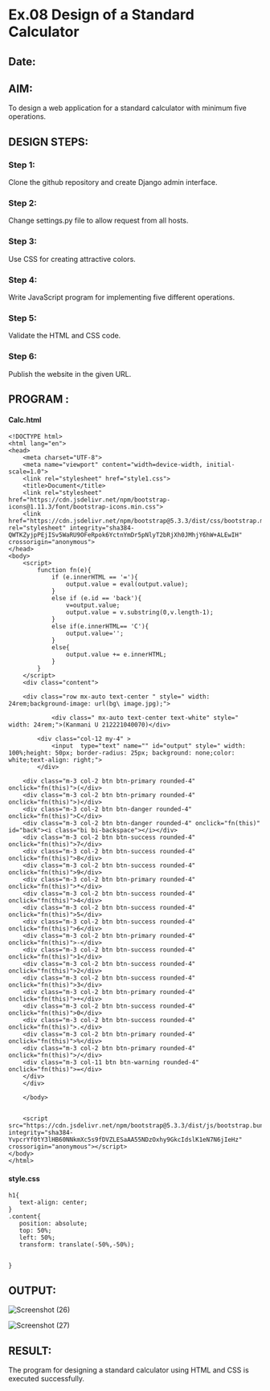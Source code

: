 # Ex.08 Design of a Standard Calculator
## Date:

## AIM:
To design a web application for a standard calculator with minimum five operations.

## DESIGN STEPS:

### Step 1:
Clone the github repository and create Django admin interface.

### Step 2:
Change settings.py file to allow request from all hosts.

### Step 3:
Use CSS for creating attractive colors.

### Step 4:
Write JavaScript program for implementing five different operations.

### Step 5:
Validate the HTML and CSS code.

### Step 6:
Publish the website in the given URL.

## PROGRAM :
#### Calc.html
```
<!DOCTYPE html>
<html lang="en">
<head>
    <meta charset="UTF-8">
    <meta name="viewport" content="width=device-width, initial-scale=1.0">
    <link rel="stylesheet" href="style1.css">
    <title>Document</title>
    <link rel="stylesheet" href="https://cdn.jsdelivr.net/npm/bootstrap-icons@1.11.3/font/bootstrap-icons.min.css">
    <link href="https://cdn.jsdelivr.net/npm/bootstrap@5.3.3/dist/css/bootstrap.min.css" rel="stylesheet" integrity="sha384-QWTKZyjpPEjISv5WaRU9OFeRpok6YctnYmDr5pNlyT2bRjXh0JMhjY6hW+ALEwIH" crossorigin="anonymous">
</head>
<body>
    <script>
        function fn(e){
            if (e.innerHTML == '='){
                output.value = eval(output.value);
            }
            else if (e.id == 'back'){
                v=output.value;
                output.value = v.substring(0,v.length-1);
            }
            else if(e.innerHTML== 'C'){
                output.value='';
            }
            else{
                output.value += e.innerHTML;
            }
        }
    </script>
    <div class="content">
    
    <div class="row mx-auto text-center " style=" width: 24rem;background-image: url(bg\ image.jpg);">
        
            <div class=" mx-auto text-center text-white" style=" width: 24rem;">(Kanmani U 212221040070)</div>
        
        <div class="col-12 my-4" >
            <input  type="text" name="" id="output" style=" width: 100%;height: 50px; border-radius: 25px; background: none;color: white;text-align: right;">
        </div>    
    
    <div class="m-3 col-2 btn btn-primary rounded-4" onclick="fn(this)">(</div>
    <div class="m-3 col-2 btn btn-primary rounded-4" onclick="fn(this)">)</div>
    <div class="m-3 col-2 btn btn-danger rounded-4" onclick="fn(this)">C</div>
    <div class="m-3 col-2 btn btn-danger rounded-4" onclick="fn(this)" id="back"><i class="bi bi-backspace"></i></div>
    <div class="m-3 col-2 btn btn-success rounded-4" onclick="fn(this)">7</div>
    <div class="m-3 col-2 btn btn-success rounded-4" onclick="fn(this)">8</div>
    <div class="m-3 col-2 btn btn-success rounded-4" onclick="fn(this)">9</div>
    <div class="m-3 col-2 btn btn-primary rounded-4" onclick="fn(this)">*</div>
    <div class="m-3 col-2 btn btn-success rounded-4" onclick="fn(this)">4</div>
    <div class="m-3 col-2 btn btn-success rounded-4" onclick="fn(this)">5</div>
    <div class="m-3 col-2 btn btn-success rounded-4" onclick="fn(this)">6</div>
    <div class="m-3 col-2 btn btn-primary rounded-4" onclick="fn(this)">-</div>
    <div class="m-3 col-2 btn btn-success rounded-4" onclick="fn(this)">1</div>
    <div class="m-3 col-2 btn btn-success rounded-4" onclick="fn(this)">2</div>
    <div class="m-3 col-2 btn btn-success rounded-4" onclick="fn(this)">3</div>
    <div class="m-3 col-2 btn btn-primary rounded-4" onclick="fn(this)">+</div>
    <div class="m-3 col-2 btn btn-success rounded-4" onclick="fn(this)">0</div>
    <div class="m-3 col-2 btn btn-success rounded-4" onclick="fn(this)">.</div>
    <div class="m-3 col-2 btn btn-primary rounded-4" onclick="fn(this)">%</div>
    <div class="m-3 col-2 btn btn-primary rounded-4" onclick="fn(this)">/</div>
    <div class="m-3 col-11 btn btn-warning rounded-4" onclick="fn(this)">=</div>
    </div>
    </div>
  
    </body>
   
   
    <script src="https://cdn.jsdelivr.net/npm/bootstrap@5.3.3/dist/js/bootstrap.bundle.min.js" integrity="sha384-YvpcrYf0tY3lHB60NNkmXc5s9fDVZLESaAA55NDzOxhy9GkcIdslK1eN7N6jIeHz" crossorigin="anonymous"></script>
</body>
</html>
```
#### style.css
```
h1{
   text-align: center;
}
.content{
   position: absolute;
   top: 50%;
   left: 50%;
   transform: translate(-50%,-50%);
   
   
}
```
## OUTPUT:
![Screenshot (26)](https://github.com/kanmanikannu/Calc/assets/114866367/7803b58c-3f55-47c0-938f-7d3046c4d0f6)

![Screenshot (27)](https://github.com/kanmanikannu/Calc/assets/114866367/e86f1ee8-4bea-4986-8478-054c67ec7a32)

## RESULT:
The program for designing a standard calculator using HTML and CSS is executed successfully.
